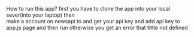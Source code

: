How to run this app?
first you have to clone the app into your local sever(into your laptop) then
<br/>
make a account on newsapi to and get your api key and add api key to app.js page and then run otherwise you get an error that tittle not defined 
